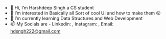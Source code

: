 - 👋 Hi, I’m Harshdeep Singh a CS student 
- 👀 I’m interested in Basically all Sort of cool UI and how to make them 😛
- 🌱 I’m currently learning Data Structures and Web Development 
- 📫 My Socials are - Linkedin: ,
                       Instagram: ,
                       Email: hdsngh222@gmail.com

<!---
Harsh-hds/Harsh-hds is a ✨ special ✨ repository because its `README.md` (this file) appears on your GitHub profile.
You can click the Preview link to take a look at your changes.
--->
